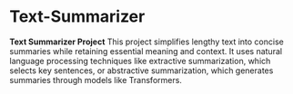 # Text-Summarizer
**Text Summarizer Project**   This project simplifies lengthy text into concise summaries while retaining essential meaning and context. It uses natural language processing techniques like extractive summarization, which selects key sentences, or abstractive summarization, which generates summaries through models like Transformers.
